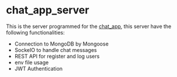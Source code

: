 # chat_app_server

This is the server programmed for the [chat_app](https://github.com/mangelsr/chat_app), this server have the following functionalities:

* Connection to MongoDB by Mongoose
* SockeIO to handle chat messages
* REST API for register and log users
* env file usage
* JWT Authentication